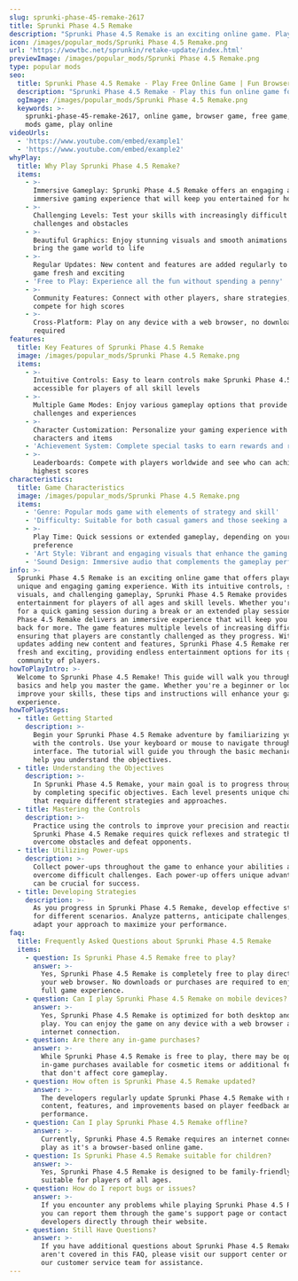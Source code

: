 ```yaml
---
slug: sprunki-phase-45-remake-2617
title: Sprunki Phase 4.5 Remake
description: "Sprunki Phase 4.5 Remake is an exciting online game. Play for free directly in your browser!"
icon: /images/popular_mods/Sprunki Phase 4.5 Remake.png
url: 'https://wowtbc.net/sprunkin/retake-update/index.html'
previewImage: /images/popular_mods/Sprunki Phase 4.5 Remake.png
type: popular mods
seo:
  title: Sprunki Phase 4.5 Remake - Play Free Online Game | Fun Browser Games
  description: "Sprunki Phase 4.5 Remake - Play this fun online game for free in your browser. No download required!"
  ogImage: /images/popular_mods/Sprunki Phase 4.5 Remake.png
  keywords: >-
    sprunki-phase-45-remake-2617, online game, browser game, free game, popular
    mods game, play online
videoUrls:
  - 'https://www.youtube.com/embed/example1'
  - 'https://www.youtube.com/embed/example2'
whyPlay:
  title: Why Play Sprunki Phase 4.5 Remake?
  items:
    - >-
      Immersive Gameplay: Sprunki Phase 4.5 Remake offers an engaging and
      immersive gaming experience that will keep you entertained for hours
    - >-
      Challenging Levels: Test your skills with increasingly difficult
      challenges and obstacles
    - >-
      Beautiful Graphics: Enjoy stunning visuals and smooth animations that
      bring the game world to life
    - >-
      Regular Updates: New content and features are added regularly to keep the
      game fresh and exciting
    - 'Free to Play: Experience all the fun without spending a penny'
    - >-
      Community Features: Connect with other players, share strategies, and
      compete for high scores
    - >-
      Cross-Platform: Play on any device with a web browser, no downloads
      required
features:
  title: Key Features of Sprunki Phase 4.5 Remake
  image: /images/popular_mods/Sprunki Phase 4.5 Remake.png
  items:
    - >-
      Intuitive Controls: Easy to learn controls make Sprunki Phase 4.5 Remake
      accessible for players of all skill levels
    - >-
      Multiple Game Modes: Enjoy various gameplay options that provide different
      challenges and experiences
    - >-
      Character Customization: Personalize your gaming experience with unique
      characters and items
    - 'Achievement System: Complete special tasks to earn rewards and recognition'
    - >-
      Leaderboards: Compete with players worldwide and see who can achieve the
      highest scores
characteristics:
  title: Game Characteristics
  image: /images/popular_mods/Sprunki Phase 4.5 Remake.png
  items:
    - 'Genre: Popular mods game with elements of strategy and skill'
    - 'Difficulty: Suitable for both casual gamers and those seeking a challenge'
    - >-
      Play Time: Quick sessions or extended gameplay, depending on your
      preference
    - 'Art Style: Vibrant and engaging visuals that enhance the gaming experience'
    - 'Sound Design: Immersive audio that complements the gameplay perfectly'
info: >-
  Sprunki Phase 4.5 Remake is an exciting online game that offers players a
  unique and engaging gaming experience. With its intuitive controls, stunning
  visuals, and challenging gameplay, Sprunki Phase 4.5 Remake provides hours of
  entertainment for players of all ages and skill levels. Whether you're looking
  for a quick gaming session during a break or an extended play session, Sprunki
  Phase 4.5 Remake delivers an immersive experience that will keep you coming
  back for more. The game features multiple levels of increasing difficulty,
  ensuring that players are constantly challenged as they progress. With regular
  updates adding new content and features, Sprunki Phase 4.5 Remake remains
  fresh and exciting, providing endless entertainment options for its growing
  community of players.
howToPlayIntro: >-
  Welcome to Sprunki Phase 4.5 Remake! This guide will walk you through the
  basics and help you master the game. Whether you're a beginner or looking to
  improve your skills, these tips and instructions will enhance your gaming
  experience.
howToPlaySteps:
  - title: Getting Started
    description: >-
      Begin your Sprunki Phase 4.5 Remake adventure by familiarizing yourself
      with the controls. Use your keyboard or mouse to navigate through the game
      interface. The tutorial will guide you through the basic mechanics and
      help you understand the objectives.
  - title: Understanding the Objectives
    description: >-
      In Sprunki Phase 4.5 Remake, your main goal is to progress through levels
      by completing specific objectives. Each level presents unique challenges
      that require different strategies and approaches.
  - title: Mastering the Controls
    description: >-
      Practice using the controls to improve your precision and reaction time.
      Sprunki Phase 4.5 Remake requires quick reflexes and strategic thinking to
      overcome obstacles and defeat opponents.
  - title: Utilizing Power-ups
    description: >-
      Collect power-ups throughout the game to enhance your abilities and
      overcome difficult challenges. Each power-up offers unique advantages that
      can be crucial for success.
  - title: Developing Strategies
    description: >-
      As you progress in Sprunki Phase 4.5 Remake, develop effective strategies
      for different scenarios. Analyze patterns, anticipate challenges, and
      adapt your approach to maximize your performance.
faq:
  title: Frequently Asked Questions about Sprunki Phase 4.5 Remake
  items:
    - question: Is Sprunki Phase 4.5 Remake free to play?
      answer: >-
        Yes, Sprunki Phase 4.5 Remake is completely free to play directly in
        your web browser. No downloads or purchases are required to enjoy the
        full game experience.
    - question: Can I play Sprunki Phase 4.5 Remake on mobile devices?
      answer: >-
        Yes, Sprunki Phase 4.5 Remake is optimized for both desktop and mobile
        play. You can enjoy the game on any device with a web browser and
        internet connection.
    - question: Are there any in-game purchases?
      answer: >-
        While Sprunki Phase 4.5 Remake is free to play, there may be optional
        in-game purchases available for cosmetic items or additional features
        that don't affect core gameplay.
    - question: How often is Sprunki Phase 4.5 Remake updated?
      answer: >-
        The developers regularly update Sprunki Phase 4.5 Remake with new
        content, features, and improvements based on player feedback and game
        performance.
    - question: Can I play Sprunki Phase 4.5 Remake offline?
      answer: >-
        Currently, Sprunki Phase 4.5 Remake requires an internet connection to
        play as it's a browser-based online game.
    - question: Is Sprunki Phase 4.5 Remake suitable for children?
      answer: >-
        Yes, Sprunki Phase 4.5 Remake is designed to be family-friendly and
        suitable for players of all ages.
    - question: How do I report bugs or issues?
      answer: >-
        If you encounter any problems while playing Sprunki Phase 4.5 Remake,
        you can report them through the game's support page or contact the
        developers directly through their website.
    - question: Still Have Questions?
      answer: >-
        If you have additional questions about Sprunki Phase 4.5 Remake that
        aren't covered in this FAQ, please visit our support center or contact
        our customer service team for assistance.
---
```


